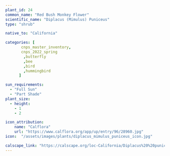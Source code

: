 ```yaml
---
plant_id: 24
common_name: "Red Bush Monkey Flower"
scientific_name: "Diplacus (Mimulus) Puniceus"
type: "shrub"

native_to: "California"

categories: [
       cnps_master_inventory,
       cnps_2022_spring
        ,butterfly
        ,bee
        ,bird
        ,hummingbird 
      ]

sun_requirements:
  - "Full Sun"
  - "Part Shade"
plant_size:
  - height: 
    - 1
    - 2

icon_attribution: 
    name: "Calflora"
    url: "https://www.calflora.org/app/up/entry/96/28960.jpg" 
icon:  "/assets/images/plants/diplacus_mimulus_puniceus_icon.jpg"

calscape_link: "https://calscape.org/loc-California/Diplacus%20%20puniceus(%20)"
---
```



